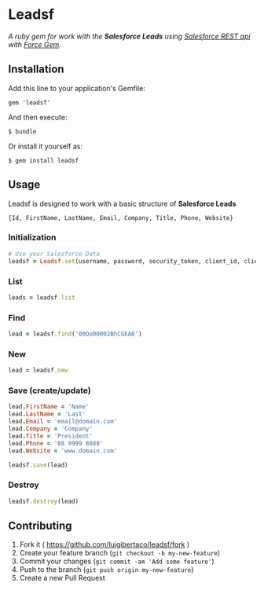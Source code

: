 # Leadsf

_A ruby gem for work with the **Salesforce Leads** using [Salesforce REST api](http://www.salesforce.com/us/developer/docs/api_rest/index.htm) with [Force Gem](https://github.com/heroku/force.rb)._

## Installation

Add this line to your application's Gemfile:

    gem 'leadsf'

And then execute:

    $ bundle

Or install it yourself as:

    $ gem install leadsf

## Usage

Leadsf is designed to work with a basic structure of **Salesforce Leads**
```
{Id, FirstName, LastName, Email, Company, Title, Phone, Website}
```

 
### Initialization

```ruby
# Use your Salesforce Data
leadsf = Leadsf.set(username, password, security_token, client_id, client_secret)
```

### List

```ruby
leads = leadsf.list
```

### Find

```ruby
lead = leadsf.find('00Qo00002BhCGEA0')
````

### New

```ruby
lead = leadsf.new
```

### Save (create/update)

```ruby
lead.FirstName = 'Name'
lead.LastName = 'Last'
lead.Email = 'email@domain.com'
lead.Company = 'Company'
lead.Title = 'President'
lead.Phone = '88 9999 8888'
lead.Website = 'www.domain.com'

leadsf.save(lead)
```

### Destroy

```ruby
leadsf.destroy(lead)
```

## Contributing

1. Fork it ( https://github.com/luigibertaco/leadsf/fork )
2. Create your feature branch (`git checkout -b my-new-feature`)
3. Commit your changes (`git commit -am 'Add some feature'`)
4. Push to the branch (`git push origin my-new-feature`)
5. Create a new Pull Request

